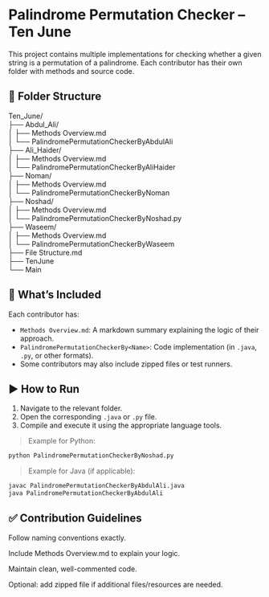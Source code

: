 # Palindrome Permutation Checker – Ten June

This project contains multiple implementations for checking whether a given string is a permutation of a palindrome. Each contributor has their own folder with methods and source code.

## 📁 Folder Structure

Ten_June/\
├── Abdul_Ali/\
│ ├── Methods Overview.md\
│ └── PalindromePermutationCheckerByAbdulAli\
├── Ali_Haider/\
│ ├── Methods Overview.md\
│ └── PalindromePermutationCheckerByAliHaider\
├── Noman/\
│ ├── Methods Overview.md\
│ └── PalindromePermutationCheckerByNoman\
├── Noshad/\
│ ├── Methods Overview.md\
│ └── PalindromePermutationCheckerByNoshad.py\
├── Waseem/\
│ ├── Methods Overview.md\
│ └── PalindromePermutationCheckerByWaseem\
├── File Structure.md\
├── TenJune\
└── Main


## 📘 What’s Included

Each contributor has:
- `Methods Overview.md`: A markdown summary explaining the logic of their approach.
- `PalindromePermutationCheckerBy<Name>`: Code implementation (in `.java`, `.py`, or other formats).
- Some contributors may also include zipped files or test runners.

## ▶️ How to Run

1. Navigate to the relevant folder.
2. Open the corresponding `.java` or `.py` file.
3. Compile and execute it using the appropriate language tools.

> Example for Python:
```bash
python PalindromePermutationCheckerByNoshad.py
```
> Example for Java (if applicable):
```bash
javac PalindromePermutationCheckerByAbdulAli.java
java PalindromePermutationCheckerByAbdulAli
```

## ✅ Contribution Guidelines
Follow naming conventions exactly.

Include Methods Overview.md to explain your logic.

Maintain clean, well-commented code.

Optional: add zipped file if additional files/resources are needed.